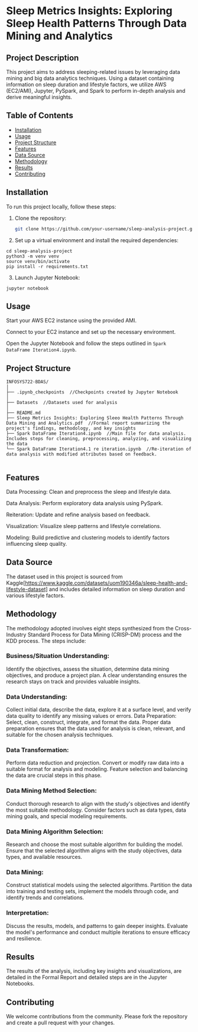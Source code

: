 # Sleep Metrics Insights: Exploring Sleep Health Patterns Through Data Mining and Analytics

## Project Description
This project aims to address sleeping-related issues by leveraging data mining and big data analytics techniques. Using a dataset containing information on sleep duration and lifestyle factors, we utilize AWS (EC2/AMI), Jupyter, PySpark, and Spark to perform in-depth analysis and derive meaningful insights.

## Table of Contents
- [Installation](#installation)
- [Usage](#usage)
- [Project Structure](#project-structure)
- [Features](#features)
- [Data Source](#data-source)
- [Methodology](#methodology)
- [Results](#results)
- [Contributing](#contributing)


## Installation
To run this project locally, follow these steps:

1. Clone the repository:
   ```bash
   git clone https://github.com/your-username/sleep-analysis-project.git

2. Set up a virtual environment and install the required dependencies:

```
cd sleep-analysis-project
python3 -m venv venv
source venv/bin/activate
pip install -r requirements.txt
```

3. Launch Jupyter Notebook:

```
jupyter notebook
```

## Usage

Start your AWS EC2 instance using the provided AMI.

Connect to your EC2 instance and set up the necessary environment.

Open the Jupyter Notebook and follow the steps outlined in `Spark DataFrame Iteration4.ipynb`.

## Project Structure

```
INFOSYS722-BDAS/
│
├── .ipynb_checkpoints  //Checkpoints created by Jupyter Notebook
│
├── Datasets  //Datasets used for analysis
│
├── README.md
├── Sleep Metrics Insights: Exploring Sleeo Health Patterns Through Data Mining and Analytics.pdf  //Formal report summarizing the project's findings, methodology, and key insights
├── Spark DataFrame Iteration4.ipynb  //Main file for data analysis. Includes steps for cleaning, preprocessing, analyzing, and visualizing the data
└── Spark DataFrame Iteration4.1 re iteration.ipynb  //Re-iteration of data analysis with modified attributes based on feedback.
 
```

## Features
Data Processing: Clean and preprocess the sleep and lifestyle data.

Data Analysis: Perform exploratory data analysis using PySpark.

Reiteration: Update and refine analysis based on feedback.

Visualization: Visualize sleep patterns and lifestyle correlations.

Modeling: Build predictive and clustering models to identify factors influencing sleep quality.

## Data Source
The dataset used in this project is sourced from Kaggle[https://www.kaggle.com/datasets/uom190346a/sleep-health-and-lifestyle-dataset] and includes detailed information on sleep duration and various lifestyle factors.

## Methodology
The methodology adopted involves eight steps synthesized from the Cross-Industry Standard Process for Data Mining (CRISP-DM) process and the KDD process. The steps include:

### Business/Situation Understanding: 
Identify the objectives, assess the situation, determine data mining objectives, and produce a project plan. A clear understanding ensures the research stays on track and provides valuable insights.

### Data Understanding: 
Collect initial data, describe the data, explore it at a surface level, and verify data quality to identify any missing values or errors.
Data Preparation: Select, clean, construct, integrate, and format the data. Proper data preparation ensures that the data used for analysis is clean, relevant, and suitable for the chosen analysis techniques.
### Data Transformation: 
Perform data reduction and projection. Convert or modify raw data into a suitable format for analysis and modeling. Feature selection and balancing the data are crucial steps in this phase.
### Data Mining Method Selection: 
Conduct thorough research to align with the study's objectives and identify the most suitable methodology. Consider factors such as data types, data mining goals, and special modeling requirements.
### Data Mining Algorithm Selection: 
Research and choose the most suitable algorithm for building the model. Ensure that the selected algorithm aligns with the study objectives, data types, and available resources.
### Data Mining: 
Construct statistical models using the selected algorithms. Partition the data into training and testing sets, implement the models through code, and identify trends and correlations.
### Interpretation: 
Discuss the results, models, and patterns to gain deeper insights. Evaluate the model's performance and conduct multiple iterations to ensure efficacy and resilience.

## Results
The results of the analysis, including key insights and visualizations, are detailed in the Formal Report and detailed steps are in the Jupyter Notebooks.

## Contributing
We welcome contributions from the community. Please fork the repository and create a pull request with your changes.









